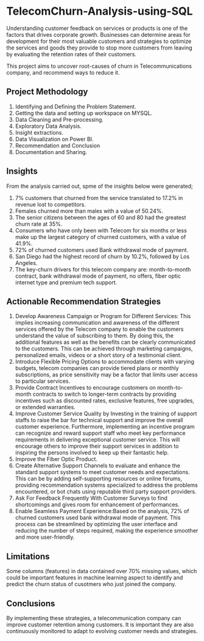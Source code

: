 # TelecomChurn-Analysis-using-SQL

Understanding customer feedback on services or products is one of the factors that drives corporate growth. Businesses can determine areas for development for their most valuable customers and strategies to optimize the services and goods they provide to stop more customers from leaving by evaluating the retention rates of their customers.

This project aims to uncover root-causes of churn in Telecommunications company, and recommend ways to reduce it.

## Project Methodology
1. Identifying and Defining the Problem Statement.
2. Getting the data and setting up workspace on MYSQL.
3. Data Cleaning and Pre-processing.
4. Exploratory Data Analysis.
5. Insight extractions.
6. Data Visualization on Power BI.
7. Recommendation and Conclusion
8. Documentation and Sharing.

## Insights
From the analysis carried out, spme of the insights below were generated; 
1. 7% customers that churned from the service translated to 17.2% in revenue lost to competitors.
2. Females churned more than males with a value of 50.24%.
3. The senior citizens between the ages of 60 and 80 had the greatest churn rate at 35%.
4. Consumers who have only been with Telecom for six months or less make up the largest category of churned customers, with a value of 41.9%.
5. 72% of churned customers used Bank withdrawal mode of payment.
6. San Diego had the highest record of churn by 10.2%, followed by Los Angeles.
7. The key-churn drivers for this telecom company are: month-to-month contract, bank withdrawal mode of payment, no offers, fiber optic internet type and premium tech support.

## Actionable Recommendation Strategies
1. Develop Awareness Campaign or Program for Different Services: This implies increasing communication and awareness of the different services offered by the Telecom company to enable the customers understand the value of subscribing to them. By doing this, the additional features as well as the benefits can be clearly communicated to the customers. This can be achieved through marketing campaigns, personalized emails, videos or a short story of a testimonial client. 
2. Introduce Flexible Pricing Options to accommodate clients with varying budgets, telecom companies can provide tiered plans or monthly subscriptions, as price sensitivity may be a factor that limits user access to particular services. 
3. Provide Contract Incentives to encourage customers on month-to-month contracts to switch to longer-term contracts by providing incentives such as discounted rates, exclusive features, free upgrades, or extended warranties. 
4. Improve Customer Service Quality by Investing in the training of support staffs to raise the bar for technical support and improve the overall customer experience. Furthermore, implementing an incentive program can recognize and reward support staff who meet key performance requirements in delivering exceptional customer service. This will encourage others to improve their support services in addition to inspiring the persons involved to keep up their fantastic help.
5. Improve the Fiber Optic Product.
6. Create Alternative Support Channels to evaluate and enhance the standard support systems to meet customer needs and expectations. This can be by adding self-supporting resources or online forums, providing recommendation systems specialized to address the problems encountered, or bot chats using reputable third party support providers.
7. Ask For Feedback Frequently With Customer Surveys to find shortcomings and gives room for enhancement of performances.
8. Enable Seamless Payment Experience:Based on the analysis, 72% of churned customers used bank withdrawal mode of payment. This process can be streamlined by optimizing the user interface and reducing the number of steps required, making the experience smoother and more user-friendly. 

## Limitations
Some columns (features) in data contained over 70% missing values, which could be important features in machine learning aspect to identify and predict the churn status of cusotmers who just joined the company. 

## Conclusions
By implementing these strategies, a telecommunication company can improve customer retention among customers. It is important they are also continuously monitored to adapt to evolving customer needs and strategies.

